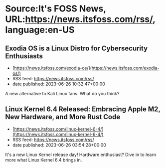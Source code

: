 # Source:It's FOSS News, URL:https://news.itsfoss.com/rss/, language:en-US

## Exodia OS is a Linux Distro for Cybersecurity Enthusiasts
 - [https://news.itsfoss.com/exodia-os/](https://news.itsfoss.com/exodia-os/)
 - RSS feed: https://news.itsfoss.com/rss/
 - date published: 2023-06-26 10:32:47+00:00

A new alternative to Kali Linux fans. What do you think?

## Linux Kernel 6.4 Released: Embracing Apple M2, New Hardware, and More Rust Code
 - [https://news.itsfoss.com/linux-kernel-6-4/](https://news.itsfoss.com/linux-kernel-6-4/)
 - RSS feed: https://news.itsfoss.com/rss/
 - date published: 2023-06-26 03:54:28+00:00

It's a new Linux Kernel release day! Hardware enthusiast? Dive in to learn more what Linux Kernel 6.4 brings in.

